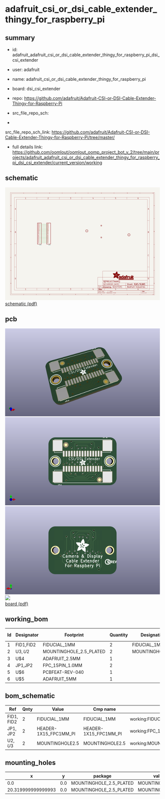 # adafruit_csi_or_dsi_cable_extender_thingy_for_raspberry_pi
 
## summary 
* id: adafruit_adafruit_csi_or_dsi_cable_extender_thingy_for_raspberry_pi_dsi_csi_extender
* user: adafruit
* name: adafruit_csi_or_dsi_cable_extender_thingy_for_raspberry_pi
* board: dsi_csi_extender
* repo: https://github.com/adafruit/Adafruit-CSI-or-DSI-Cable-Extender-Thingy-for-Raspberry-Pi



* src_file_repo_sch: 
*
 src_file_repo_sch_link: https://github.com/adafruit/Adafruit-CSI-or-DSI-Cable-Extender-Thingy-for-Raspberry-Pi/tree/master/
* full details link: https://github.com/oomlout/oomlout_oomp_project_bot_v_2/tree/main/projects/adafruit_adafruit_csi_or_dsi_cable_extender_thingy_for_raspberry_pi_dsi_csi_extender/current_version/working  

## schematic  
![](working_schematic_600.png)  
[schematic (pdf)](working_schematic.pdf)  

## pcb  
![](working_3d_600.png) 
![](working_3d_front_600.png)  
![](working_3d_back_600.png)  
![](working_600.png)  
[board (pdf)](working.pdf)  

## working_bom
| Id | Designator | Footprint | Quantity | Designation | Supplier and ref |  | None | 
| --- | --- | --- | --- | --- | --- | --- | --- | 
| 1 | FID1,FID2 | FIDUCIAL_1MM | 2 | FIDUCIAL_1MM |  |  | [''] | 
| 2 | U$3,U$2 | MOUNTINGHOLE_2.5_PLATED | 2 | MOUNTINGHOLE2.5 |  |  | [''] | 
| 3 | U$4 | ADAFRUIT_2.5MM | 1 |  |  |  | [''] | 
| 4 | JP1,JP2 | FPC_15PIN_1.0MM | 2 |  |  |  | [''] | 
| 5 | U$6 | PCBFEAT-REV-040 | 1 |  |  |  | [''] | 
| 6 | U$5 | ADAFRUIT_5MM | 1 |  |  |  | [''] | 


## bom_schematic
| Ref | Qnty | Value | Cmp name | Footprint | Description | Vendor | DNP | 
| --- | --- | --- | --- | --- | --- | --- | --- | 
| FID1, FID2 | 2 | FIDUCIAL_1MM | FIDUCIAL_1MM | working:FIDUCIAL_1MM |  |  |  | 
| JP1, JP2 | 2 | HEADER-1X15_FPC1MM_PI | HEADER-1X15_FPC1MM_PI | working:FPC_15PIN_1.0MM |  |  |  | 
| U$2, U$3 | 2 | MOUNTINGHOLE2.5 | MOUNTINGHOLE2.5 | working:MOUNTINGHOLE_2.5_PLATED |  |  |  | 


## mounting_holes
| x | y | package | value | ref | size | 
| --- | --- | --- | --- | --- | --- | 
| 0.0 | 0.0 | MOUNTINGHOLE_2.5_PLATED | MOUNTINGHOLE2.5 | U$2 | m3 | 
| 20.319999999999993 | 0.0 | MOUNTINGHOLE_2.5_PLATED | MOUNTINGHOLE2.5 | U$3 | m3 | 


